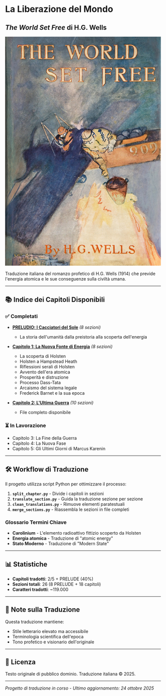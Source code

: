# La Liberazione del Mondo
## *The World Set Free* di H.G. Wells

![Copertina](cover.jpg)

Traduzione italiana del romanzo profetico di H.G. Wells (1914) che previde l'energia atomica e le sue conseguenze sulla civiltà umana.

---

## 📚 Indice dei Capitoli Disponibili

### ✅ Completati

- **[PRELUDIO: I Cacciatori del Sole](prelude_completo_IT.md)** *(8 sezioni)*
  - La storia dell'umanità dalla preistoria alla scoperta dell'energia
  
- **[Capitolo 1: La Nuova Fonte di Energia](The%20World%20set%20Free_chapter01/)** *(8 sezioni)*
  - La scoperta di Holsten
  - Holsten a Hampstead Heath
  - Riflessioni serali di Holsten
  - Avvento dell'era atomica
  - Prosperità e distruzione
  - Processo Dass-Tata
  - Arcaismo del sistema legale
  - Frederick Barnet e la sua epoca

- **[Capitolo 2: L'Ultima Guerra](capitolo_02_completo_IT.md)** *(10 sezioni)*
  - File completo disponibile

### ⏳ In Lavorazione

- Capitolo 3: La Fine della Guerra
- Capitolo 4: La Nuova Fase
- Capitolo 5: Gli Ultimi Giorni di Marcus Karenin

---

## 🛠️ Workflow di Traduzione

Il progetto utilizza script Python per ottimizzare il processo:

1. **`split_chapter.py`** - Divide i capitoli in sezioni
2. **`translate_section.py`** - Guida la traduzione sezione per sezione
3. **`clean_translations.py`** - Rimuove elementi paratestuali
4. **`merge_sections.py`** - Riassembla le sezioni in file completi

### Glossario Termini Chiave

- **Carolinium** - L'elemento radioattivo fittizio scoperto da Holsten
- **Energia atomica** - Traduzione di "atomic energy"
- **Stato Moderno** - Traduzione di "Modern State"

---

## 📊 Statistiche

- **Capitoli tradotti**: 2/5 + PRELUDE (40%)
- **Sezioni totali**: 26 (8 PRELUDE + 18 capitoli)
- **Caratteri tradotti**: ~119.000

---

## 📖 Note sulla Traduzione

Questa traduzione mantiene:
- Stile letterario elevato ma accessibile
- Terminologia scientifica dell'epoca
- Tono profetico e visionario dell'originale

---

## 📜 Licenza

Testo originale di pubblico dominio. Traduzione italiana © 2025.

---

*Progetto di traduzione in corso - Ultimo aggiornamento: 24 ottobre 2025*
